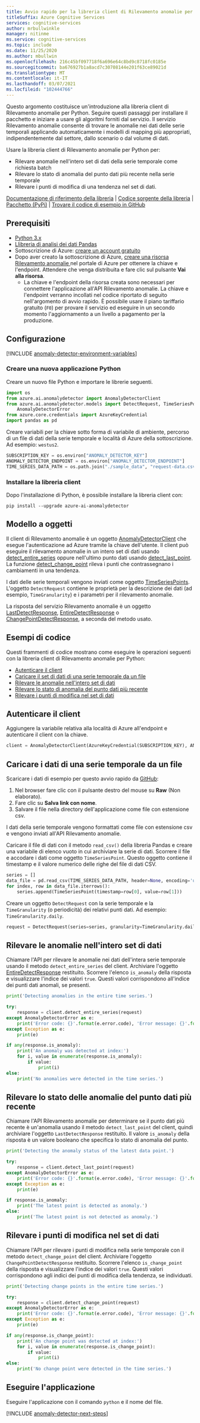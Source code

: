 ```yaml
---
title: Avvio rapido per la libreria client di Rilevamento anomalie per Python
titleSuffix: Azure Cognitive Services
services: cognitive-services
author: mrbullwinkle
manager: nitinme
ms.service: cognitive-services
ms.topic: include
ms.date: 11/25/2020
ms.author: mbullwin
ms.openlocfilehash: 216c45bf097718f6a696e64c8bd9c8718fc0185e
ms.sourcegitcommit: ba676927b1a8acd7c30708144e201f63ce89021d
ms.translationtype: MT
ms.contentlocale: it-IT
ms.lasthandoff: 03/07/2021
ms.locfileid: "102444766"
---
```

Questo argomento costituisce un'introduzione alla libreria client di Rilevamento anomalie per Python. Seguire questi passaggi per installare il pacchetto e iniziare a usare gli algoritmi forniti dal servizio. Il servizio Rilevamento anomalie consente di trovare le anomalie nei dati delle serie temporali applicando automaticamente i modelli di mapping più appropriati, indipendentemente dal settore, dallo scenario o dal volume di dati.

Usare la libreria client di Rilevamento anomalie per Python per:

* Rilevare anomalie nell'intero set di dati della serie temporale come richiesta batch
* Rilevare lo stato di anomalia del punto dati più recente nella serie temporale
* Rilevare i punti di modifica di una tendenza nel set di dati.

[Documentazione di riferimento della libreria](https://go.microsoft.com/fwlink/?linkid=2090370) | [Codice sorgente della libreria](https://github.com/Azure/azure-sdk-for-python/tree/master/sdk/cognitiveservices/azure-cognitiveservices-anomalydetector) | [Pacchetto (PyPi)](https://pypi.org/project/azure-ai-anomalydetector/) | [Trovare il codice di esempio in GitHub](https://github.com/Azure/azure-sdk-for-python/tree/master/sdk/anomalydetector/azure-ai-anomalydetector/samples)

## <a name="prerequisites"></a>Prerequisiti

* [Python 3.x](https://www.python.org/)
* [Llibreria di analisi dei dati Pandas](https://pandas.pydata.org/)
* Sottoscrizione di Azure: [creare un account gratuito](https://azure.microsoft.com/free/cognitive-services)
* Dopo aver creato la sottoscrizione di Azure, <a href="https://ms.portal.azure.com/#create/Microsoft.CognitiveServicesAnomalyDetector"  title="creare una risorsa Rilevamento anomalie"  target="_blank">creare una risorsa Rilevamento anomalie </a> nel portale di Azure per ottenere la chiave e l'endpoint. Attendere che venga distribuita e fare clic sul pulsante **Vai alla risorsa**.
    * La chiave e l'endpoint della risorsa creata sono necessari per connettere l'applicazione all'API Rilevamento anomalie. La chiave e l'endpoint verranno incollati nel codice riportato di seguito nell'argomento di avvio rapido.
    È possibile usare il piano tariffario gratuito (`F0`) per provare il servizio ed eseguire in un secondo momento l'aggiornamento a un livello a pagamento per la produzione.


## <a name="setting-up"></a>Configurazione

[!INCLUDE [anomaly-detector-environment-variables](../environment-variables.md)]

### <a name="create-a-new-python-application"></a>Creare una nuova applicazione Python

 Creare un nuovo file Python e importare le librerie seguenti.

```python
import os
from azure.ai.anomalydetector import AnomalyDetectorClient
from azure.ai.anomalydetector.models import DetectRequest, TimeSeriesPoint, TimeGranularity, \
    AnomalyDetectorError
from azure.core.credentials import AzureKeyCredential
import pandas as pd
```

Creare variabili per la chiave sotto forma di variabile di ambiente, percorso di un file di dati della serie temporale e località di Azure della sottoscrizione. Ad esempio: `westus2`.

```python
SUBSCRIPTION_KEY = os.environ["ANOMALY_DETECTOR_KEY"]
ANOMALY_DETECTOR_ENDPOINT = os.environ["ANOMALY_DETECTOR_ENDPOINT"]
TIME_SERIES_DATA_PATH = os.path.join("./sample_data", "request-data.csv")
```

### <a name="install-the-client-library"></a>Installare la libreria client

Dopo l'installazione di Python, è possibile installare la libreria client con:

```console
pip install --upgrade azure-ai-anomalydetector
```

## <a name="object-model"></a>Modello a oggetti

Il client di Rilevamento anomalie è un oggetto [AnomalyDetectorClient](https://github.com/Azure/azure-sdk-for-python/blob/0b8622dc249969c2f01c5d7146bd0bb36bb106dd/sdk/cognitiveservices/azure-cognitiveservices-anomalydetector/azure/cognitiveservices/anomalydetector/_anomaly_detector_client.py) che esegue l'autenticazione ad Azure tramite la chiave dell'utente. Il client può eseguire il rilevamento anomalie in un intero set di dati usando [detect_entire_series](https://github.com/Azure/azure-sdk-for-python/blob/bf9d44f2a50aea46a59c4cb83ccfccaff5e2b218/sdk/anomalydetector/azure-ai-anomalydetector/azure/ai/anomalydetector/operations/_anomaly_detector_client_operations.py#L26) oppure nell'ultimo punto dati usando [detect_last_point](https://github.com/Azure/azure-sdk-for-python/blob/bf9d44f2a50aea46a59c4cb83ccfccaff5e2b218/sdk/anomalydetector/azure-ai-anomalydetector/azure/ai/anomalydetector/operations/_anomaly_detector_client_operations.py#L87). La funzione [detect_change_point](https://github.com/Azure/azure-sdk-for-python/blob/bf9d44f2a50aea46a59c4cb83ccfccaff5e2b218/sdk/anomalydetector/azure-ai-anomalydetector/azure/ai/anomalydetector/aio/operations_async/_anomaly_detector_client_operations_async.py#L142) rileva i punti che contrassegnano i cambiamenti in una tendenza.

I dati delle serie temporali vengono inviati come oggetto [TimeSeriesPoints](https://github.com/Azure/azure-sdk-for-python/blob/bf9d44f2a50aea46a59c4cb83ccfccaff5e2b218/sdk/anomalydetector/azure-ai-anomalydetector/azure/ai/anomalydetector/models/_models_py3.py#L370). L'oggetto `DetectRequest` contiene le proprietà per la descrizione dei dati (ad esempio, `TimeGranularity`) e i parametri per il rilevamento anomalie.

La risposta del servizio Rilevamento anomalie è un oggetto [LastDetectResponse](/python/api/azure-cognitiveservices-anomalydetector/azure.cognitiveservices.anomalydetector.models.lastdetectresponse), [EntireDetectResponse](/python/api/azure-cognitiveservices-anomalydetector/azure.cognitiveservices.anomalydetector.models.entiredetectresponse) o [ChangePointDetectResponse](https://github.com/Azure/azure-sdk-for-python/blob/bf9d44f2a50aea46a59c4cb83ccfccaff5e2b218/sdk/anomalydetector/azure-ai-anomalydetector/azure/ai/anomalydetector/models/_models_py3.py#L107), a seconda del metodo usato.

## <a name="code-examples"></a>Esempi di codice

Questi frammenti di codice mostrano come eseguire le operazioni seguenti con la libreria client di Rilevamento anomalie per Python:

* [Autenticare il client](#authenticate-the-client)
* [Caricare il set di dati di una serie temporale da un file](#load-time-series-data-from-a-file)
* [Rilevare le anomalie nell'intero set di dati](#detect-anomalies-in-the-entire-data-set)
* [Rilevare lo stato di anomalia del punto dati più recente](#detect-the-anomaly-status-of-the-latest-data-point)
* [Rilevare i punti di modifica nel set di dati](#detect-change-points-in-the-data-set)

## <a name="authenticate-the-client"></a>Autenticare il client

Aggiungere la variabile relativa alla località di Azure all'endpoint e autenticare il client con la chiave.

```python
client = AnomalyDetectorClient(AzureKeyCredential(SUBSCRIPTION_KEY), ANOMALY_DETECTOR_ENDPOINT)
```

## <a name="load-time-series-data-from-a-file"></a>Caricare i dati di una serie temporale da un file

Scaricare i dati di esempio per questo avvio rapido da [GitHub](https://github.com/Azure-Samples/AnomalyDetector/blob/master/example-data/request-data.csv):
1. Nel browser fare clic con il pulsante destro del mouse su **Raw** (Non elaborato).
2. Fare clic su **Salva link con nome**.
3. Salvare il file nella directory dell'applicazione come file con estensione csv.

I dati della serie temporale vengono formattati come file con estensione csv e vengono inviati all'API Rilevamento anomalie.

Caricare il file di dati con il metodo `read_csv()` della libreria Pandas e creare una variabile di elenco vuoto in cui archiviare la serie di dati. Scorrere il file e accodare i dati come oggetto `TimeSeriesPoint`. Questo oggetto contiene il timestamp e il valore numerico delle righe del file di dati CSV.

```python
series = []
data_file = pd.read_csv(TIME_SERIES_DATA_PATH, header=None, encoding='utf-8', parse_dates=[0])
for index, row in data_file.iterrows():
    series.append(TimeSeriesPoint(timestamp=row[0], value=row[1]))
```

Creare un oggetto `DetectRequest` con la serie temporale e la `TimeGranularity` (o periodicità) dei relativi punti dati. Ad esempio: `TimeGranularity.daily`.

```python
request = DetectRequest(series=series, granularity=TimeGranularity.daily)
```

## <a name="detect-anomalies-in-the-entire-data-set"></a>Rilevare le anomalie nell'intero set di dati

Chiamare l'API per rilevare le anomalie nei dati dell'intera serie temporale usando il metodo `detect_entire_series` del client. Archiviare l'oggetto [EntireDetectResponse](/python/api/azure-cognitiveservices-anomalydetector/azure.cognitiveservices.anomalydetector.models.entiredetectresponse) restituito. Scorrere l'elenco `is_anomaly` della risposta e visualizzare l'indice dei valori `true`. Questi valori corrispondono all'indice dei punti dati anomali, se presenti.

```python
print('Detecting anomalies in the entire time series.')

try:
    response = client.detect_entire_series(request)
except AnomalyDetectorError as e:
    print('Error code: {}'.format(e.error.code), 'Error message: {}'.format(e.error.message))
except Exception as e:
    print(e)

if any(response.is_anomaly):
    print('An anomaly was detected at index:')
    for i, value in enumerate(response.is_anomaly):
        if value:
            print(i)
else:
    print('No anomalies were detected in the time series.')
```

## <a name="detect-the-anomaly-status-of-the-latest-data-point"></a>Rilevare lo stato delle anomalie del punto dati più recente

Chiamare l'API Rilevamento anomalie per determinare se il punto dati più recente è un'anomalia usando il metodo `detect_last_point` del client, quindi archiviare l'oggetto `LastDetectResponse` restituito. Il valore `is_anomaly` della risposta è un valore booleano che specifica lo stato di anomalia del punto.  

```python
print('Detecting the anomaly status of the latest data point.')

try:
    response = client.detect_last_point(request)
except AnomalyDetectorError as e:
    print('Error code: {}'.format(e.error.code), 'Error message: {}'.format(e.error.message))
except Exception as e:
    print(e)

if response.is_anomaly:
    print('The latest point is detected as anomaly.')
else:
    print('The latest point is not detected as anomaly.')
```

## <a name="detect-change-points-in-the-data-set"></a>Rilevare i punti di modifica nel set di dati

Chiamare l'API per rilevare i punti di modifica nella serie temporale con il metodo `detect_change_point` del client. Archiviare l'oggetto `ChangePointDetectResponse` restituito. Scorrere l'elenco `is_change_point` della risposta e visualizzare l'indice dei valori `true`. Questi valori corrispondono agli indici dei punti di modifica della tendenza, se individuati.

```python
print('Detecting change points in the entire time series.')

try:
    response = client.detect_change_point(request)
except AnomalyDetectorError as e:
    print('Error code: {}'.format(e.error.code), 'Error message: {}'.format(e.error.message))
except Exception as e:
    print(e)

if any(response.is_change_point):
    print('An change point was detected at index:')
    for i, value in enumerate(response.is_change_point):
        if value:
            print(i)
else:
    print('No change point were detected in the time series.')
```

## <a name="run-the-application"></a>Eseguire l'applicazione

Eseguire l'applicazione con il comando `python` e il nome del file.

[!INCLUDE [anomaly-detector-next-steps](../quickstart-cleanup-next-steps.md)]
